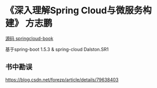 # 《深入理解Spring Cloud与微服务构建》  方志鹏  
  
  [源码 springcloud-book](./springcloud-book)  
  
  基于spring-boot 1.5.3 & spring-cloud Dalston.SR1 

## 书中勘误
https://blog.csdn.net/forezp/article/details/79638403

